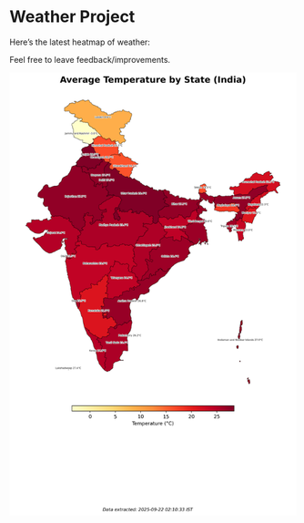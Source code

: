 # Weather Project

Here’s the latest heatmap of weather:

Feel free to leave feedback/improvements.

![India Heatmap](docs/assets/india_heatmap.png?v=D062C3)
